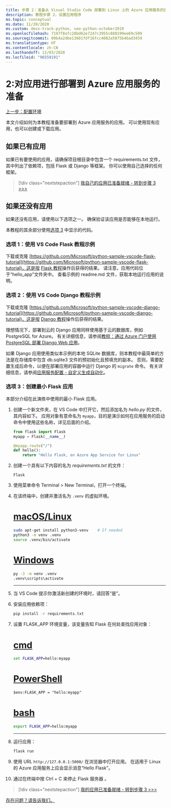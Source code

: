 ```yaml
---
title: 步骤 2：准备从 Visual Studio Code 部署到 Linux 上的 Azure 应用服务的应用
description: 教程步骤 2，设置应用程序
ms.topic: conceptual
ms.date: 11/20/2020
ms.custom: devx-track-python, seo-python-october2019
ms.openlocfilehash: 7197f8afc28bd62e7247c3955c888199ee69c509
ms.sourcegitcommit: 09b4a2dbe13601fdf16fcc4082a5075b46ad3459
ms.translationtype: HT
ms.contentlocale: zh-CN
ms.lasthandoff: 12/03/2020
ms.locfileid: "96559191"
---
```

# <a name="2-prepare-your-app-for-deployment-to-azure-app-service"></a>2:对应用进行部署到 Azure 应用服务的准备

[上一步：配置环境](tutorial-deploy-app-service-on-linux-01.md)

本文介绍如何为本教程准备要部署到 Azure 应用服务的应用。 可以使用现有应用，也可以创建或下载应用。

## <a name="if-you-already-have-an-app"></a>如果已有应用

如果已有要使用的应用，请确保项目根目录中包含一个 requirements.txt 文件，其中列出了依赖项，包括 Flask 或 Django 等框架。 你可以使用自己选择的任何框架。

> [!div class="nextstepaction"]
> [我自己的应用已准备就绪 - 转到步骤 3 >>>](tutorial-deploy-app-service-on-linux-03.md)

## <a name="if-you-dont-already-have-an-app"></a>如果还没有应用

如果还没有应用，请使用以下选项之一。 确保验证该应用是否能够在本地运行。

本教程的其余部分使用[选项 3](#option-3-create-a-minimal-flask-app) 中显示的代码。

### <a name="option-1-use-the-vs-code-flask-tutorial-sample"></a>选项 1：使用 VS Code Flask 教程示例

下载或克隆 [https://github.com/Microsoft/python-sample-vscode-flask-tutorial](https://github.com/Microsoft/python-sample-vscode-flask-tutorial)，这是按 [Flask 教程](https://code.visualstudio.com/docs/python/tutorial-flask)操作后获得的结果。 请注意，应用代码位于“hello_app”文件夹中。 查看示例的 readme.md 文件，获取本地运行应用的说明。

### <a name="option-2-use-the-vs-code-django-tutorial-sample"></a>选项 2：使用 VS Code Django 教程示例

下载或克隆 [https://github.com/Microsoft/python-sample-vscode-django-tutorial](https://github.com/Microsoft/python-sample-vscode-django-tutorial)，这是按 [Django 教程](https://code.visualstudio.com/docs/python/tutorial-django)操作后获得的结果。

理想情况下，部署到云的 Django 应用同样使用基于云的数据库，例如 PostgreSQL for Azure。 有关详细信息，请参阅[教程：通过 Azure 门户使用 PostgreSQL 部署 Django Web 应用](tutorial-python-postgresql-app-portal.md)。

如果 Django 应用使用类似本示例的本地 SQLite 数据库，则本教程中最简单的方法是在存储库中包含 db.sqlite3 文件的预初始化且预填充的副本。 否则，需要配置生成后命令，以便在部署应用的容器中运行 Django 的 `migrate` 命令。 有关详细信息，请参阅[应用服务配置 - 自定义生成自动化](/azure/app-service/configure-language-python#customize-build-automation)。

### <a name="option-3-create-a-minimal-flask-app"></a>选项 3：创建最小 Flask 应用

本部分介绍在此演练中使用的最小 Flask 应用。

1. 创建一个新文件夹，在 VS Code 中打开它，然后添加名为 *hello.py* 的文件，其内容如下。 应用对象有意命名为 `myapp`，目的是演示如何在应用服务的启动命令中使用这些名称，详见后面的介绍。

    ```python
    from flask import Flask
    myapp = Flask(__name__)

    @myapp.route("/")
    def hello():
        return "Hello Flask, on Azure App Service for Linux"
    ```

1. 创建一个具有以下内容的名为 *requirements.txt* 的文件：

    ```text
    Flask
    ```

1. 使用菜单命令 Terminal > New Terminal，打开一个终端。

1. 在该终端中，创建并激活名为 `.venv` 的虚拟环境。 

    # <a name="macoslinux"></a>[macOS/Linux](#tab/linux)

    ```bash
    sudo apt-get install python3-venv    # If needed
    python3 -m venv .venv
    source .venv/bin/activate
    ```

    # <a name="windows"></a>[Windows](#tab/windows)

    ```cmd
    py -3 -m venv .venv
    .venv\scripts\activate
    ```

    ---

1. 当 VS Code 提示你激活新创建的环境时，请回答“是”。

1. 安装应用依赖项：

    ```cmd
    pip install -r requirements.txt
    ```

1. 设置 FLASK_APP 环境变量，该变量告知 Flask 在何处查找应用对象：

    # <a name="cmd"></a>[cmd](#tab/cmd)

    ```cmd
    set FLASK_APP=hello:myapp
    ```

    # <a name="powershell"></a>[PowerShell](#tab/powershell)

    ```ps
    $env:FLASK_APP = "hello:myapp"
    ```

   # <a name="bash"></a>[bash](#tab/bash)

    ```bash
    export FLASK_APP=hello:myapp
    ```

    ---

1. 运行应用：

    ```cmd
    flask run
    ```

1. 使用 URL `http://127.0.0.1:5000/` 在浏览器中打开应用。 在适用于 Linux 的 Azure 应用服务上应会显示消息“Hello Flask”。

1. 通过在终端中按 Ctrl + C 来停止 Flask 服务器 。

> [!div class="nextstepaction"]
> [我的应用已准备就绪 - 转到步骤 3 >>>](tutorial-deploy-app-service-on-linux-03.md)

[存在问题？请告诉我们。](https://aka.ms/FlaskVSCQuickstartHelp)
